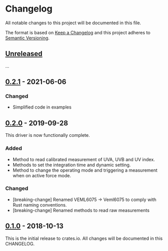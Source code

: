 # Changelog

All notable changes to this project will be documented in this file.

The format is based on [Keep a Changelog](http://keepachangelog.com/en/1.0.0/)
and this project adheres to [Semantic Versioning](http://semver.org/spec/v2.0.0.html).

## [Unreleased]

...

## [0.2.1] - 2021-06-06

### Changed
- Simplified code in examples

## [0.2.0] - 2019-09-28

This driver is now functionally complete.

### Added
- Method to read calibrated measurement of UVA, UVB and UV index.
- Methods to set the integration time and dynamic setting.
- Method to change the operating mode and triggering a measurement when on active force mode.

### Changed
- [breaking-change] Renamed VEML6075 -> Veml6075 to comply with Rust naming conventions.
- [breaking-change] Renamed methods to read raw measurements

## [0.1.0] - 2018-10-13

This is the initial release to crates.io. All changes will be documented in this CHANGELOG.

[Unreleased]: https://github.com/eldruin/veml6075-rs/compare/v0.2.1...HEAD
[0.2.1]: https://github.com/eldruin/veml6075-rs/compare/v0.2.0...v0.2.1
[0.2.0]: https://github.com/eldruin/veml6075-rs/compare/v0.1.0...v0.2.0
[0.1.0]: https://github.com/eldruin/veml6075-rs/releases/tag/v0.1.0
